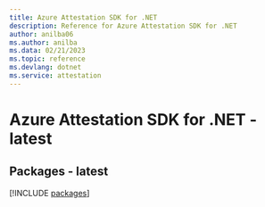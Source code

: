```yaml
---
title: Azure Attestation SDK for .NET
description: Reference for Azure Attestation SDK for .NET
author: anilba06
ms.author: anilba
ms.data: 02/21/2023
ms.topic: reference
ms.devlang: dotnet
ms.service: attestation
---
```

# Azure Attestation SDK for .NET - latest
## Packages - latest
[!INCLUDE [packages](attestation-index.md)]